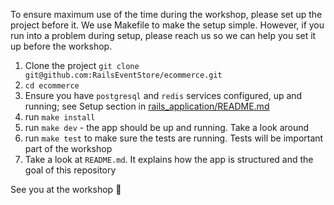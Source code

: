 To ensure maximum use of the time during the workshop, please set up the project before it.
We use Makefile to make the setup simple. However, if you run into a problem
during setup, please reach us so we can help you set it up before the workshop.

1. Clone the project `git clone git@github.com:RailsEventStore/ecommerce.git`
2. `cd ecommerce`
3. Ensure you have `postgresql` and `redis` services configured, up and running;
   see Setup section in [rails_application/README.md](rails_application/README.md)
4. run `make install`
5. run `make dev` - the app should be up and running. Take a look around
6. run `make test` to make sure the tests are running. Tests will be important
part of the workshop
7. Take a look at `README.md`. It explains how the app is structured and the goal
of this repository

See you at the workshop 👋

